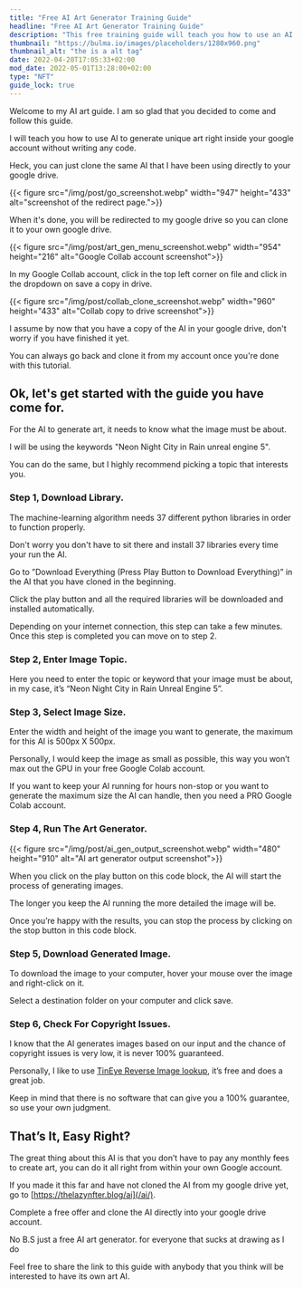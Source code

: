 ```yaml
---
title: "Free AI Art Generator Training Guide"
headline: "Free AI Art Generator Training Guide"
description: "This free training guide will teach you how to use an AI art generator with google colab. No coding and beginner friendly."
thumbnail: "https://bulma.io/images/placeholders/1280x960.png"
thumbnail_alt: "the is a alt tag"
date: 2022-04-20T17:05:33+02:00
mod_date: 2022-05-01T13:28:00+02:00
type: "NFT"
guide_lock: true
---
```

Welcome to my AI art guide. I am so glad that you decided to come and follow this guide.

I will teach you how to use AI to generate unique art right inside your google account without writing any code.

Heck, you can just clone the same AI that I have been using directly to your google drive.

{{< figure src="/img/post/go_screenshot.webp" width="947" height="433" alt="screenshot of the redirect page.">}}

When it's done, you will be redirected to my google drive so you can clone it to your own google drive.

{{< figure src="/img/post/art_gen_menu_screenshot.webp" width="954" height="216" alt="Google Collab account screenshot">}}

In my Google Collab account, click in the top left corner on file and click in the dropdown on save a copy in drive.

{{< figure src="/img/post/collab_clone_screenshot.webp" width="960" height="433" alt="Collab copy to drive screenshot">}}

I assume by now that you have a copy of the AI in your google drive, don't worry if you have finished it yet.

You can always go back and clone it from my account once you're done with this tutorial.

## Ok, let's get started with the guide you have come for.

For the AI to generate art, it needs to know what the image must be about.

I will be using the keywords "Neon Night City in Rain unreal engine 5".

You can do the same, but I highly recommend picking a topic that interests you.

### Step 1, Download Library.

The machine-learning algorithm needs 37 different python libraries in order to function properly.

Don't worry you don't have to sit there and install 37 libraries every time your run the AI.

Go to ”Download Everything (Press Play Button to Download Everything)” in the AI that you have cloned in the beginning.

Click the play button and all the required libraries will be downloaded and installed automatically.

Depending on your internet connection, this step can take a few minutes. Once this step is completed you can move on to step 2.

### Step 2, Enter Image Topic.

Here you need to enter the topic or keyword that your image must be about, in my case, it’s “Neon Night City in Rain Unreal Engine 5”.

### Step 3, Select Image Size.

Enter the width and height of the image you want to generate, the maximum for this AI is 500px X 500px.

Personally, I would keep the image as small as possible, this way you won’t max out the GPU in your free Google Colab account.

If you want to keep your AI running for hours non-stop or you want to generate the maximum size the AI can handle, then you need a PRO Google Colab account.

### Step 4, Run The Art Generator.

{{< figure src="/img/post/ai_gen_output_screenshot.webp" width="480" height="910" alt="AI art generator output screenshot">}}

When you click on the play button on this code block, the AI will start the process of generating images.

The longer you keep the AI running the more detailed the image will be.

Once you’re happy with the results, you can stop the process by clicking on the stop button in this code block.

### Step 5, Download Generated Image.

To download the image to your computer, hover your mouse over the image and right-click on it.

Select a destination folder on your computer and click save.

### Step 6, Check For Copyright Issues.

I know that the AI generates images based on our input and the chance of copyright issues is very low, it is never 100% guaranteed.

Personally, I like to use <a href="https://tineye.com/" target="_blank">TinEye Reverse Image lookup</a>, it’s free and does a great job.

Keep in mind that there is no software that can give you a 100% guarantee, so use your own judgment.

## That’s It, Easy Right?

The great thing about this AI is that you don’t have to pay any monthly fees to create art, you can do it all right from within your own Google account.

If you made it this far and have not cloned the AI from my google drive yet, go to [https://thelazynfter.blog/ai](/ai/).

Complete a free offer and clone the AI directly into your google drive account.

No B.S just a free AI art generator. for everyone that sucks at drawing as I do

Feel free to share the link to this guide with anybody that you think will be interested to have its own art AI.
